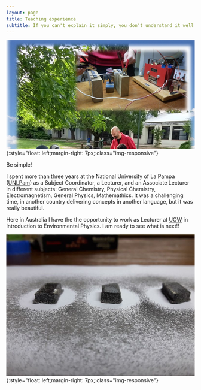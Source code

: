 ```yaml
---
layout: page
title: Teaching experience
subtitle: If you can't explain it simply, you don't understand it well enough. A.E.
---
```

![Agro](/assets/img/agro.PNG){:style="float: left;margin-right: 7px;:class="img-responsive"} <br />

Be simple!

I spent more than three years at the National University of La Pampa ([UNLPam](https://www.unlpam.edu.ar/)) as a Subject Coordinator, a Lecturer, and an Associate Lecturer in different subjects: General Chemistry, Physical Chemistry, Electromagnetism, General Physics, Mathemathics. It was a challenging time, in another country delivering concepts in another language, but it was really beautiful. 

Here in Australia I have the the opportunity to work as Lecturer at [UOW](https://www.uow.edu.au/) in Introduction to Environmental Physics. I am ready to see what is next!!

![Agro](/assets/img/magneto.jpg){:style="float: left;margin-right: 7px;:class="img-responsive"} <br />

